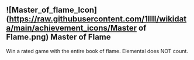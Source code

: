 ## ![Master_of_flame_Icon](https://raw.githubusercontent.com/1IlIl/wikidata/main/achievement_icons/Master of Flame.png) Master of Flame


Win a rated game with the entire book of flame. Elemental does NOT count.
